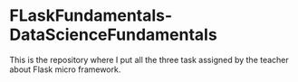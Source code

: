# FLaskFundamentals-DataScienceFundamentals
This is the repository where I put all the three task assigned by the teacher about Flask micro framework. 
